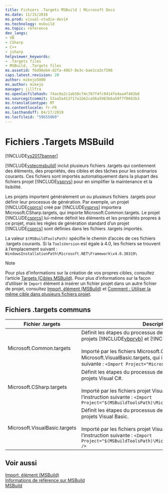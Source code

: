 ```yaml
---
title: Fichiers .Targets MSBuild | Microsoft Docs
ms.date: 11/15/2016
ms.prod: visual-studio-dev14
ms.technology: msbuild
ms.topic: reference
dev_langs:
- VB
- CSharp
- C++
- jsharp
helpviewer_keywords:
- .Targets files
- MSBuild, .Targets files
ms.assetid: f6d98eb4-d2fa-49b7-8e3c-bae1ca3cf596
caps.latest.revision: 20
author: mikejo5000
ms.author: mikejo
manager: jillfra
ms.openlocfilehash: 74ac0a2c1ab50cf4c707f4fc9414fe4aa4f403b8
ms.sourcegitcommit: 53aa5a413717a1b62ca56a5983b6a50f7f0663b3
ms.translationtype: MT
ms.contentlocale: fr-FR
ms.lasthandoff: 04/17/2019
ms.locfileid: "59655060"
---
```

# <a name="msbuild-targets-files"></a>Fichiers .Targets MSBuild
[!INCLUDE[vs2017banner](../includes/vs2017banner.md)]

[!INCLUDE[vstecmsbuild](../includes/vstecmsbuild-md.md)] inclut plusieurs fichiers .targets qui contiennent des éléments, des propriétés, des cibles et des tâches pour les scénarios courants. Ces fichiers sont importés automatiquement dans la plupart des fichiers projet [!INCLUDE[vsprvs](../includes/vsprvs-md.md)] pour en simplifier la maintenance et la lisibilité.  
  
 Les projets importent généralement un ou plusieurs fichiers .targets pour définir leur processus de génération. Par exemple, un projet [!INCLUDE[csprcs](../includes/csprcs-md.md)] créé par [!INCLUDE[vsprvs](../includes/vsprvs-md.md)] importera Microsoft.CSharp.targets, qui importe Microsoft.Common.targets. Le projet [!INCLUDE[csprcs](../includes/csprcs-md.md)] lui-même définit les éléments et les propriétés propres à ce projet, mais les règles de génération standard d’un projet [!INCLUDE[csprcs](../includes/csprcs-md.md)] sont définies dans les fichiers .targets importés.  
  
 La valeur `$(MSBuildToolsPath)` spécifie le chemin d’accès de ces fichiers .targets courants. Si la `ToolsVersion` est égale à 4.0, les fichiers se trouvent à l’emplacement suivant : `WindowsInstallationPath\Microsoft.NET\Framework\v4.0.30319\`  
  
> [!NOTE]
>  Pour plus d’informations sur la création de vos propres cibles, consultez l’article [Targets (Cibles MSBuild)](../msbuild/msbuild-targets.md). Pour plus d’informations sur la façon d’utiliser le `Import` élément à insérer un fichier projet dans un autre fichier de projet, consultez [Import, élément (MSBuild)](../msbuild/import-element-msbuild.md) et [Comment : Utiliser la même cible dans plusieurs fichiers projet](../msbuild/how-to-use-the-same-target-in-multiple-project-files.md).  
  
## <a name="common-targets-files"></a>Fichiers .targets communs  
  
|Fichier .targets|Description|  
|-------------------|-----------------|  
|Microsoft.Common.targets|Définit les étapes du processus de génération standard pour les projets [!INCLUDE[vbprvb](../includes/vbprvb-md.md)] et [!INCLUDE[csprcs](../includes/csprcs-md.md)].<br /><br /> Importé par les fichiers Microsoft.CSharp.targets et Microsoft.VisualBasic.targets, qui incluent l’instruction suivante : `<Import Project="Microsoft.Common.targets" />`|  
|Microsoft.CSharp.targets|Définit les étapes du processus de génération standard pour les projets Visual C#.<br /><br /> Importé par les fichiers projet Visual C# (.csproj), qui incluent l’instruction suivante : `<Import Project="$(MSBuildToolsPath)\Microsoft.CSharp.targets" />`|  
|Microsoft.VisualBasic.targets|Définit les étapes du processus de génération standard pour les projets Visual Basic.<br /><br /> Importé par les fichiers projet Visual Basic (.vbproj), qui incluent l’instruction suivante : `<Import Project="$(MSBuildToolsPath)\Microsoft.VisualBasic.targets" />`|  
  
## <a name="see-also"></a>Voir aussi  
 [Import, élément (MSBuild)](../msbuild/import-element-msbuild.md)   
 [Informations de référence sur MSBuild](../msbuild/msbuild-reference.md)  
 [MSBuild](msbuild.md)
